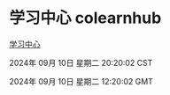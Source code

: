# 学习中心 colearnhub
[学习中心](http://219.139.196.164:56308/colearnhub/)

2024年 09月 10日 星期二 20:20:02 CST

2024年 09月 10日 星期二 12:20:02 GMT
